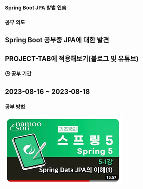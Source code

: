 ### Spring Boot JPA 방법 연습

### 공부 의도
## Spring Boot 공부중 JPA에 대한 발견
## PROJECT-TAB에 적용해보기(블로그 및 유튜브)

### 🕒 공부 기간
## 2023-08-16 ~ 2023-08-18

### 공부 방법
<img src="https://github.com/lee000403/springboots_crud_jpa/blob/main/images/JPA-CRUD%20%EC%9C%A0%ED%8A%9C%EB%B8%8C.jpg">

